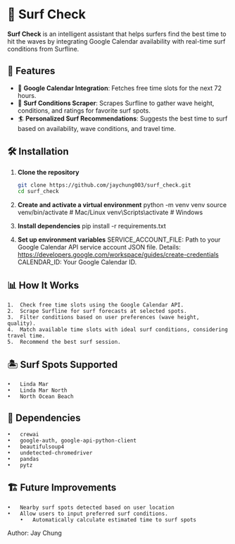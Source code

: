 # 🌊 Surf Check

**Surf Check** is an intelligent assistant that helps surfers find the best time to hit the waves by integrating Google Calendar availability with real-time surf conditions from Surfline. 

## 🚀 Features
- 📅 **Google Calendar Integration**: Fetches free time slots for the next 72 hours.
- 🌊 **Surf Conditions Scraper**: Scrapes Surfline to gather wave height, conditions, and ratings for favorite surf spots.
- 🏄 **Personalized Surf Recommendations**: Suggests the best time to surf based on availability, wave conditions, and travel time.

## 🛠️ Installation

1. **Clone the repository**
   ```sh
   git clone https://github.com/jaychung003/surf_check.git
   cd surf_check

2. **Create and activate a virtual environment**
    python -m venv venv
    source venv/bin/activate  # Mac/Linux
    venv\Scripts\activate      # Windows

3. **Install dependencies**
    pip install -r requirements.txt

4. **Set up environment variables**
    SERVICE_ACCOUNT_FILE: Path to your Google Calendar API service account JSON file. Details: https://developers.google.com/workspace/guides/create-credentials
	CALENDAR_ID: Your Google Calendar ID.

## 📊 How It Works
	1.	Check free time slots using the Google Calendar API.
	2.	Scrape Surfline for surf forecasts at selected spots.
	3.	Filter conditions based on user preferences (wave height, quality).
	4.	Match available time slots with ideal surf conditions, considering travel time.
	5.	Recommend the best surf session.

## 🏝️ Surf Spots Supported
	•	Linda Mar
	•	Linda Mar North
	•	North Ocean Beach

## 🔗 Dependencies
	•	crewai
	•	google-auth, google-api-python-client
	•	beautifulsoup4
	•	undetected-chromedriver
	•	pandas
	•	pytz

## 🏗️ Future Improvements
	•	Nearby surf spots detected based on user location
	•	Allow users to input preferred surf conditions.
    	•	Automatically calculate estimated time to surf spots

Author: Jay Chung
